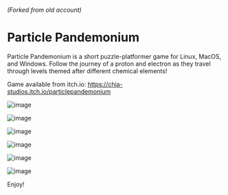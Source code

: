 *(Forked from old account)*

# Particle Pandemonium

Particle Pandemonium is a short puzzle-platformer game for Linux, MacOS, and Windows. Follow the journey of a proton and electron as they travel through levels themed after different chemical elements!

Game available from itch.io: https://chia-studios.itch.io/particlepandemonium

![image](https://user-images.githubusercontent.com/95989724/184052979-a1ee99fa-aa6f-44ae-bda2-a1e991f99ac2.png)

![image](https://user-images.githubusercontent.com/95989724/184053011-f482a1ec-cdb2-4536-b87e-da3054531899.png)

![image](https://user-images.githubusercontent.com/95989724/184053020-f3e58f75-e0ec-45d7-86d5-7780d3e8519e.png)

![image](https://user-images.githubusercontent.com/95989724/184053036-696567fc-190f-46fe-bdc3-8fa09ba3478a.png)

![image](https://user-images.githubusercontent.com/95989724/184053046-6ddb4a3c-6247-4fdc-bda8-00bb569e59f1.png)

![image](https://user-images.githubusercontent.com/95989724/184053052-52805419-8b1c-444b-b309-b01d62a93278.png)

Enjoy!
